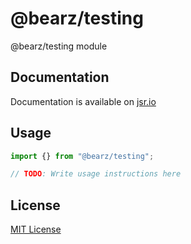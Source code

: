# @bearz/testing

@bearz/testing module

## Documentation

Documentation is available on [jsr.io](https://jsr.io/@bearz/testing/doc)

## Usage
```typescript
import {} from "@bearz/testing";

// TODO: Write usage instructions here
```

## License

[MIT License](./LICENSE.md)